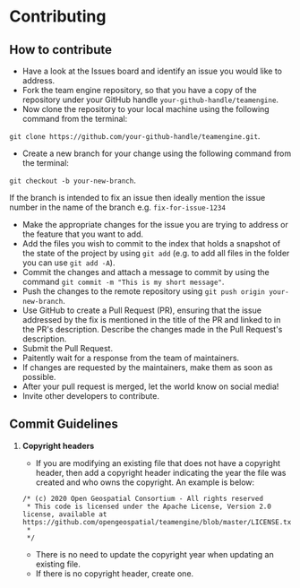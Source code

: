 # Contributing

## How to contribute

- Have a look at the Issues board and identify an issue you would like to address.
- Fork the team engine repository, so that you have a copy of the repository under your GitHub handle `your-github-handle/teamengine`.
- Now clone the repository to your local machine using the following command from the terminal:

`git clone https://github.com/your-github-handle/teamengine.git`.

- Create a new branch for your change using the following command from the terminal:

`git checkout -b your-new-branch`.

If the branch is intended to fix an issue then ideally mention the issue number in the name of the branch e.g. `fix-for-issue-1234`

- Make the appropriate changes for the issue you are trying to address or the feature that you want to add.
- Add the files you wish to commit to the index that holds a snapshot of the state of the project by using `git add` (e.g. to add all files in the folder you can use `git add -A`). 
- Commit the changes and attach a message to commit by using the command `git commit -m "This is my short message"`.
- Push the changes to the remote repository using `git push origin your-new-branch`.
- Use GitHub to create a Pull Request (PR), ensuring that the issue addressed by the fix is mentioned in the title of the PR and linked to in the PR's description. Describe the changes made in the Pull Request's description.
- Submit the Pull Request.
- Paitently wait for a response from the team of maintainers. 
- If changes are requested by the maintainers, make them as soon as possible.
- After your pull request is merged, let the world know on social media!
- Invite other developers to contribute.

## Commit Guidelines



1. **Copyright headers**
   * If you are modifying an existing file that does not have a copyright header, then add a copyright header indicating the year the file was created and who owns the copyright. An example is below:

   ```
   /* (c) 2020 Open Geospatial Consortium - All rights reserved
    * This code is licensed under the Apache License, Version 2.0 license, available at https://github.com/opengeospatial/teamengine/blob/master/LICENSE.txt
    * 
    */
   ```

   * There is no need to update the copyright year when updating an existing file.
   * If there is no copyright header, create one.
